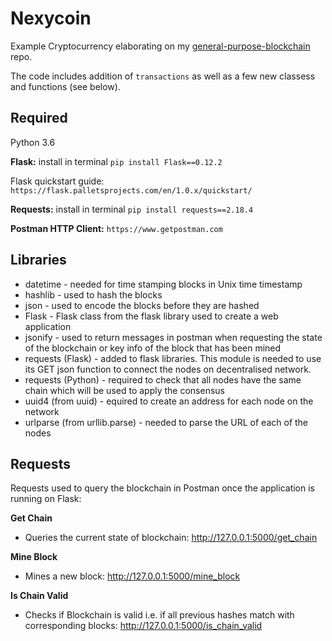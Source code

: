 # Nexycoin
Example Cryptocurrency elaborating on my [general-purpose-blockchain](https://github.com/lukegniwecki/general-purpose-blockchain) repo.

The code includes addition of `transactions` as well as a few new classess and functions (see below). 

## Required
Python 3.6

**Flask:** install in terminal 
```pip install Flask==0.12.2```

Flask quickstart guide: ```https://flask.palletsprojects.com/en/1.0.x/quickstart/```

**Requests:** install in terminal
```pip install requests==2.18.4```

**Postman HTTP Client:**
```https://www.getpostman.com```

## Libraries
- datetime - needed for time stamping blocks in Unix time timestamp
- hashlib - used to hash the blocks
- json - used to encode the blocks before they are hashed
- Flask - Flask class from the flask library used to create a web application 
- jsonify - used to return messages in postman when requesting the state of the blockchain or key info of the block that has been mined 
- requests (Flask) - added to flask libraries. This module is needed to use its GET json function to connect the nodes on decentralised network.
- requests (Python) - required to check that all nodes have the same chain which will be used to apply the consensus
- uuid4 (from uuid) -  equired to create an address for each node on the network
- urlparse (from urllib.parse) - needed to parse the URL of each of the nodes

## Requests 
Requests used to query the blockchain in Postman once the application is running on Flask:

**Get Chain** 
- Queries the current state of blockchain: http://127.0.0.1:5000/get_chain

**Mine Block**
- Mines a new block: http://127.0.0.1:5000/mine_block

**Is Chain Valid** 
- Checks if Blockchain is valid i.e. if all previous hashes match with corresponding blocks: http://127.0.0.1:5000/is_chain_valid 

